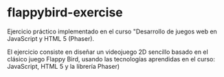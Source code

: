 # flappybird-exercise
Ejercicio práctico implementado en el curso "Desarrollo de juegos web en JavaScript y HTML 5 (Phaser).

El ejercicio consiste en diseñar un videojuego 2D sencillo basado en el clásico juego Flappy Bird,
usando las tecnologías aprendidas en el curso: JavaScript, HTML 5 y la librería Phaser)
